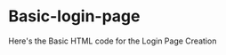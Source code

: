 # Basic-login-page
Here's the Basic HTML code for the Login Page Creation
<!DOCTYPE html>
<html>
  <head>
    <title>Login Page</title>
    <style>
        #h1{
            text-align: center;
            color: red;
            background-color: bisque;
        }
        #Username{
            text-align: center;
            color: black;
            font-family: 'Lucida Sans', 'Lucida Sans Regular', 'Lucida Grande', 'Lucida Sans Unicode', Geneva, Verdana, sans-serif;
            
        }
        #Password{
            text-align: center;
            color: black;
            font-family: 'Lucida Sans', 'Lucida Sans Regular', 'Lucida Grande', 'Lucida Sans Unicode', Geneva, Verdana, sans-serif;
        }
    </style>
  </head>
  <body>
    <h1 align="Center">Login</h1>
    <form action="">
        <class id="Username">
      <label  for="username">Username:</label>
      <input type="text" id="username" name="username"><br><br>
        </class>
      <class id="Password">
      <label for="password">Password:</label>
      <input type="password" id="password" name="password"><br><br>
    </class>
    <class id="Submit">
      <input type="submit" value="Submit">
    </class>
    </form>
  </body>
</html>
